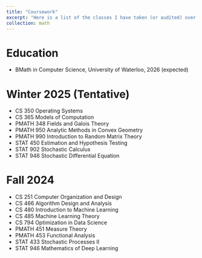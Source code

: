 ```yaml
---
title: "Coursework"
excerpt: "Here is a list of the classes I have taken (or audited) over the years -- I may have attached some of the notes for the classes here."
collection: math
---
```


Education
======
* BMath in Computer Science, University of Waterloo, 2026 (expected)

Winter 2025 (Tentative)
======
* CS 350 Operating Systems
* CS 365 Models of Computation
* PMATH 348 Fields and Galois Theory
* PMATH 950 Analytic Methods in Convex Geometry
* PMATH 990 Introduction to Random Matrix Theory
* STAT 450 Estimation and Hypothesis Testing
* STAT 902 Stochastic Calculus
* STAT 946 Stochastic Differential Equation

Fall 2024
======
* CS 251 Computer Organization and Design
* CS 466 Algorithm Design and Analysis
* CS 480 Introduction to Machine Learning
* CS 485 Machine Learning Theory
* CS 794 Optimization in Data Science
* PMATH 451 Measure Theory
* PMATH 453 Functional Analysis
* STAT 433 Stochastic Processes II
* STAT 946 Mathematics of Deep Learning
